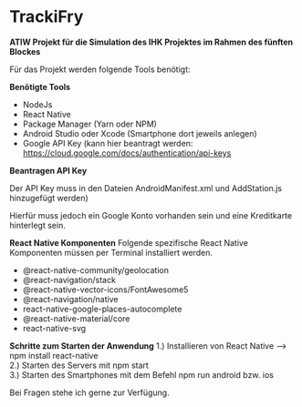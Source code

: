 # TrackiFry

**ATIW Projekt für die Simulation des IHK Projektes im Rahmen des fünften Blockes**

Für das Projekt werden folgende Tools benötigt:


**Benötigte Tools**

- NodeJs 
- React Native 
- Package Manager (Yarn oder NPM)
- Android Studio oder Xcode (Smartphone dort jeweils anlegen)
- Google API Key (kann hier beantragt werden: https://cloud.google.com/docs/authentication/api-keys 


**Beantragen API Key**

Der API Key muss in den Dateien AndroidManifest.xml und AddStation.js hinzugefügt werden) 

Hierfür muss jedoch ein Google Konto vorhanden sein und eine Kreditkarte hinterlegt sein.


**React Native Komponenten**
Folgende spezifische React Native Komponenten müssen per Terminal installiert werden.

- @react-native-community/geolocation
- @react-navigation/stack
- @react-native-vector-icons/FontAwesome5
- @react-navigation/native
- react-native-google-places-autocomplete
- @react-native-material/core
- react-native-svg

**Schritte zum Starten der Anwendung**
1.) Installieren von React Native --> npm install react-native \
2.) Starten des Servers mit npm start \
3.) Starten des Smartphones mit dem Befehl npm run android bzw. ios 


Bei Fragen stehe ich gerne zur Verfügung.
